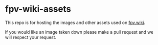 # fpv-wiki-assets
This repo is for hosting the images and other assets used on [fpv.wiki](https://fpv.wiki).

If you would like an image taken down please make a pull request and we will respect your request.